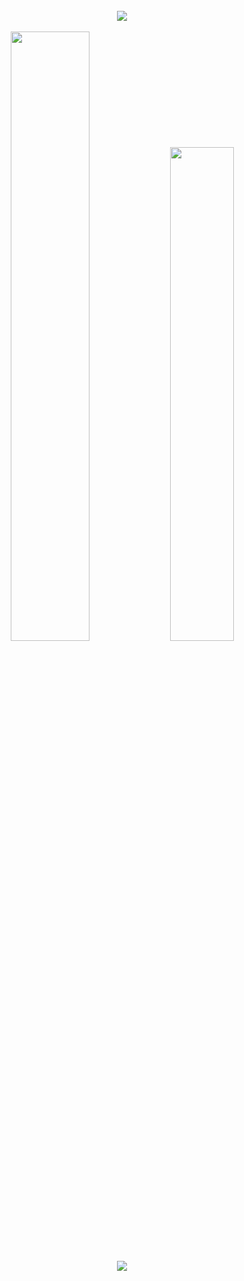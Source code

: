 <br>
<div align="center">
  <img src="https://skillicons.dev/icons?i=nodejs,js,html,css"></img>
</div>
<br>

<div align="center">
<img width="50%" src="https://github-readme-stats.vercel.app/api?username=ValleirMalta&show_icons=true&theme=algolia"></img>
<img width="45%" src="https://github-readme-stats.vercel.app/api/top-langs/?username=ValleirMalta&layout=compact&theme=algolia"></img>
</div>
<br>

<div align="center">
  <a href="https://www.linkedin.com/in/valleir-malta-rocha-334483105/" target="_blank"><img src="https://img.shields.io/badge/-LinkedIn-%230077B5?style=for-the-badge&logo=linkedin&logoColor=white" target="_blank"></a>
</div>
